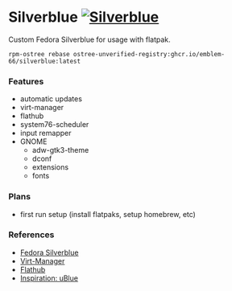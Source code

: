 # Silverblue [![Silverblue](https://github.com/Emblem-66/Fedora-OSTree-Images/actions/workflows/build.yml/badge.svg)](https://github.com/Emblem-66/Fedora-OSTree-Images/actions/workflows/build.yml)

Custom Fedora Silverblue for usage with flatpak.

``` shell
rpm-ostree rebase ostree-unverified-registry:ghcr.io/emblem-66/silverblue:latest
```
### Features
- automatic updates
- virt-manager
- flathub
- system76-scheduler
- input remapper
- GNOME
  - adw-gtk3-theme
  - dconf
  - extensions
  - fonts
### Plans
- first run setup (install flatpaks, setup homebrew, etc)
### References
- [Fedora Silverblue](https://fedoraproject.org/silverblue)
- [Virt-Manager](https://virt-manager.org)
- [Flathub](https://flathub.org)
- [Inspiration: uBlue](https://github.com/ublue-os)
